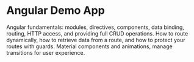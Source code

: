 # Angular Demo App

Angular fundamentals: modules, directives, components, data binding, routing, HTTP access, and providing full CRUD operations. How to route dynamically, how to retrieve data from a route, and how to protect your routes with guards. Material components and animations, manage transitions for user experience.